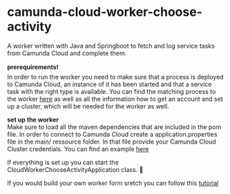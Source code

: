 # camunda-cloud-worker-choose-activity
A worker written with Java and Springboot to fetch and log service tasks from Camunda Cloud and complete them. 

 **prerequirements**:exclamation: \
In order to run the worker you need to make sure that a process is deployed to Camunda Cloud, an instance of it has been started and that a service task with the right type is available. You can find the matching process to the worker [here](https://github.com/Nlea/camunda-cloud-corona-update-process) as well as all the information how to get an account and set up a cluster, which will be needed for the worker as well.

**set up the worker** \
Make sure to load all the maven dependencies that are included in the pom file. In order to connect to Camunda Cloud create a application.properties file in the main/ ressource folder. In that file provide your Camunda Cloud Cluster credentials. You can find an example [here](https://docs.camunda.io/docs/guides/setting-up-development-project#configure-connection) 

If everything is set up you can start the CloudWorkerChooseActivityApplication class. :tada:


If you would build your own worker form sretch you can follow this [tutorial](https://docs.camunda.io/docs/guides/setting-up-development-project#prerequisites)
